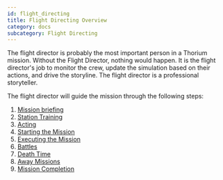 ```yaml
---
id: flight_directing
title: Flight Directing Overview
category: docs
subcategory: Flight Directing
---
```


The flight director is probably the most important person in a Thorium mission.
Without the Flight Director, nothing would happen. It is the flight director's
job to monitor the crew, update the simulation based on their actions, and drive
the storyline. The flight director is a professional storyteller.

The flight director will guide the mission through the following steps:

1.  [Mission briefing](/docs/fd_briefing.html)
2.  [Station Training](/docs/fd_training.html)
3.  [Acting](/docs/fd_acting.html)
4.  [Starting the Mission](/docs/fd_starting_mission.html)
5.  [Executing the Mission](/docs/fd_mission.html)
6.  [Battles](/docs/fd_battles.html)
7.  [Death Time](/docs/fd_death.html)
8.  [Away Missions](/docs/fd_away_missions.html)
9.  [Mission Completion](/docs/fd_mission_complete.html)
